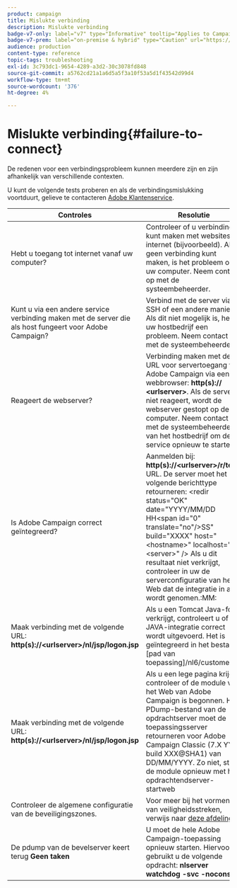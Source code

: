 ```yaml
---
product: campaign
title: Mislukte verbinding
description: Mislukte verbinding
badge-v7-only: label="v7" type="Informative" tooltip="Applies to Campaign Classic v7 only"
badge-v7-prem: label="on-premise & hybrid" type="Caution" url="https://experienceleague.adobe.com/docs/campaign-classic/using/installing-campaign-classic/architecture-and-hosting-models/hosting-models-lp/hosting-models.html?lang=en" tooltip="Applies to on-premise and hybrid deployments only"
audience: production
content-type: reference
topic-tags: troubleshooting
exl-id: 3c793dc1-9654-4289-a3d2-30c3078fd848
source-git-commit: a5762cd21a1a6d5a5f3a10f53a5d1f43542d99d4
workflow-type: tm+mt
source-wordcount: '376'
ht-degree: 4%

---
```


# Mislukte verbinding{#failure-to-connect}



De redenen voor een verbindingsprobleem kunnen meerdere zijn en zijn afhankelijk van verschillende contexten.

U kunt de volgende tests proberen en als de verbindingsmislukking voortduurt, gelieve te contacteren [Adobe Klantenservice](https://helpx.adobe.com/nl/enterprise/admin-guide.html/enterprise/using/support-for-experience-cloud.ug.html).



<table> 
<thead> 
<tr> 
<th>Controles<br /> </th> 
<th>Resolutie<br /> </th> 
</tr> 
</thead> 
<tbody> 
<tr> 
<td>Hebt u toegang tot internet vanaf uw computer?</td> 
<td>Controleer of u verbinding kunt maken met websites op internet (bijvoorbeeld). Als u geen verbinding kunt maken, is het probleem op uw computer. Neem contact op met de systeembeheerder.</td>
</tr>
<tr> 
<td>Kunt u via een andere service verbinding maken met de server die als host fungeert voor Adobe Campaign?</td> 
<td>Verbind met de server via SSH of een andere manier. Als dit niet mogelijk is, heeft uw hostbedrijf een probleem. Neem contact op met de systeembeheerder.</td>
</tr>
<tr> 
<td>Reageert de webserver?</td> 
<td>Verbinding maken met de URL voor servertoegang van Adobe Campaign via een webbrowser: <b>http(s):// &lt;urlserver&gt;</b>. Als de server niet reageert, wordt de webserver gestopt op de computer. Neem contact op met de systeembeheerder van het hostbedrijf om de service opnieuw te starten.</td>
</tr>
<tr> 
<td>Is Adobe Campaign correct geïntegreerd?</td> 
<td>Aanmelden bij: <b>http(s)://&lt;urlserver&gt;/r/test</b> URL. De server moet het volgende berichttype retourneren: &lt;redir status="OK" date="YYYY/MM/DD HH&lt;span id="0" translate="no"/&gt;SS" build="XXXX" host="&lt;hostname&gt;" localhost="&lt;server&gt;" /&gt;
Als u dit resultaat niet verkrijgt, controleer in uw de serverconfiguratie van het Web dat de integratie in acht wordt genomen.:MM:</td>
</tr>
<tr> 
<td>Maak verbinding met de volgende URL: <b>http(s)://&lt;urlserver&gt;/nl/jsp/logon.jsp</b></td>
<td>Als u een Tomcat Java-fout verkrijgt, controleert u of de JAVA-integratie correct wordt uitgevoerd. Het is geïntegreerd in het bestand [pad van toepassing]/nl6/customer.sh</td>
</tr>
<tr> 
<td>Maak verbinding met de volgende URL: <b>http(s)://&lt;urlserver&gt;/nl/jsp/logon.jsp</b></td>
<td>Als u een lege pagina krijgt, controleer of de module van het Web van Adobe Campaign is begonnen. Het PDump-bestand van de opdrachtserver moet de toepassingsserver retourneren voor Adobe Campaign Classic (7.X YY.R build XXX@SHA1) van DD/MM/YYYY. Zo niet, start de module opnieuw met het opdrachtendserver-startweb</td>
</tr>
<tr>
<td>Controleer de algemene configuratie van de beveiligingszones.</td>
<td>Voor meer bij het vormen van veiligheidsstreken, verwijs naar <a href="https://experienceleague.adobe.com/docs/campaign-classic/using/installing-campaign-classic/additional-configurations/configuring-campaign-server.html?lang=en#configuring-campaign-server"/>deze afdeling.</a></td>
</tr>
<tr>
<td>De pdump van de bevelserver keert terug <b>Geen taken</b></td>
<td>U moet de hele Adobe Campaign-toepassing opnieuw starten. Hiervoor gebruikt u de volgende opdracht: <b>nlserver watchdog -svc -noconsole</b></td>
</tr>
</tbody> 
</table>
